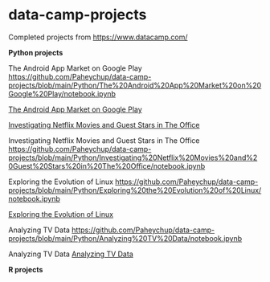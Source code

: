 # data-camp-projects
Completed projects from https://www.datacamp.com/

<b>Python projects</b>

The Android App Market on Google Play
https://github.com/Paheychup/data-camp-projects/blob/main/Python/The%20Android%20App%20Market%20on%20Google%20Play/notebook.ipynb

<a href="https://github.com/Paheychup/data-camp-projects/blob/main/Python/The%20Android%20App%20Market%20on%20Google%20Play/notebook.ipynb">The Android App Market on Google Play</a>

<a href="https://github.com/Paheychup/data-camp-projects/blob/main/Python/Investigating%20Netflix%20Movies%20and%20Guest%20Stars%20in%20The%20Office/notebook.ipynb">Investigating Netflix Movies and Guest Stars in The Office</a>

Investigating Netflix Movies and Guest Stars in The Office
https://github.com/Paheychup/data-camp-projects/blob/main/Python/Investigating%20Netflix%20Movies%20and%20Guest%20Stars%20in%20The%20Office/notebook.ipynb

Exploring the Evolution of Linux
https://github.com/Paheychup/data-camp-projects/blob/main/Python/Exploring%20the%20Evolution%20of%20Linux/notebook.ipynb

<a href="https://github.com/Paheychup/data-camp-projects/blob/main/Python/Exploring%20the%20Evolution%20of%20Linux/notebook.ipynb">Exploring the Evolution of Linux</a>

Analyzing TV Data
https://github.com/Paheychup/data-camp-projects/blob/main/Python/Analyzing%20TV%20Data/notebook.ipynb

Analyzing TV Data
<a href="https://github.com/Paheychup/data-camp-projects/blob/main/Python/Analyzing%20TV%20Data/notebook.ipynb">Analyzing TV Data</a>


<b>R projects</b>




